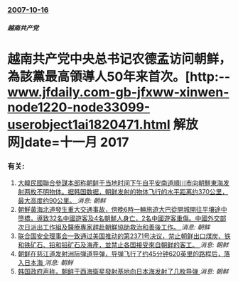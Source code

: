 ### [2007-10-16](/news/2007/10/16/index.md)

##### 越南共产党
# 越南共产党中央总书记农德孟访问朝鲜，為該黨最高領導人50年来首次。[http:--www.jfdaily.com-gb-jfxww-xinwen-node1220-node33099-userobject1ai1820471.html 解放网]date=十一月 2017 




### 有关:

1. [ 大韓民國聯合參謀本部称朝鲜于当地时间下午自平安南道順川市向朝鮮東海发射两枚不明物体。据韩国数据，朝鲜发射的物体飞行的水平距离约370公里，最大高度约90公里。 ](/zh/news/2019/10/31/大韓民國聯合參謀本部称朝鲜于当地时间下午自平安南道順川市向朝鮮東海发射两枚不明物体-据韩国数据-朝鲜发射的物体飞行的水.md) _消息: 朝鲜_
2. [朝鮮黃海北道發生重大交通事故，傍晚6時一輛旅遊大巴從開城開往平壤途中墮橋，導致32名中國遊客及4名朝鮮人身亡，2名中國遊客重傷。中國外交部次日派出工作組及醫療專家趕赴朝鮮協助救治和善後工作。 ](/zh/news/2018/04/22/朝鮮黃海北道發生重大交通事故-傍晚6時一輛旅遊大巴從開城開往平壤途中墮橋-導致32名中國遊客及4名朝鮮人身亡-2名中國遊.md) _消息: 朝鲜_
3. [联合国安全理事会一致通过美国推动的第2371号决议，禁止朝鲜出口煤炭、铁和铁矿石、铅和铅矿石及海產，並禁止各国接受來自朝鲜的客工。 ](/zh/news/2017/08/5/联合国安全理事会一致通过美国推动的第2371号决议-禁止朝鲜出口煤炭-铁和铁矿石-铅和铅矿石及海產-並禁止各国接受來自朝.md) _消息: 朝鲜_
4. [朝鲜在慈江道发射洲际弹道导弹，导弹飞行了约45分钟620英里的路程后，落入日本海 ](/zh/news/2017/07/28/朝鲜在慈江道发射洲际弹道导弹-导弹飞行了约45分钟620英里的路程后-落入日本海.md) _消息: 朝鲜_
5. [韩国政府声称，朝鲜于西海衛星發射基地向日本海发射了几枚导弹 ](/zh/news/2017/03/6/韩国政府声称-朝鲜于西海衛星發射基地向日本海发射了几枚导弹.md) _消息: 朝鲜_

